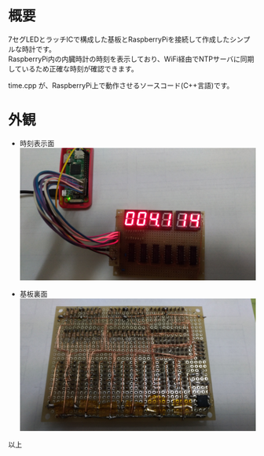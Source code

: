 # 概要
7セグLEDとラッチICで構成した基板とRaspberryPiを接続して作成したシンプルな時計です。  
RaspberryPi内の内臓時計の時刻を表示しており、WiFi経由でNTPサーバに同期しているため正確な時刻が確認できます。
  
time.cpp が、RaspberryPi上で動作させるソースコード(C++言語)です。
  
# 外観
- 時刻表示面
![FRONT](https://raw.githubusercontent.com/torunxxx001/7SegTokei/master/P_20181113_004115.jpg)
  
- 基板裏面
![BACK](https://raw.githubusercontent.com/torunxxx001/7SegTokei/master/P_20181113_004335.jpg)
  
以上
